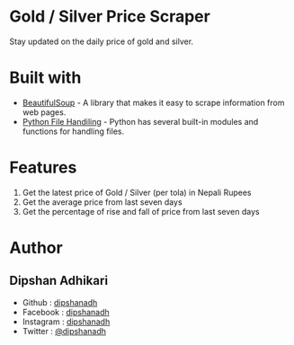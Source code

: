 # Gold / Silver Price Scraper

Stay updated on the daily price of gold and silver.

# Built with

-   [BeautifulSoup](https://pypi.org/project/beautifulsoup4/) - A library that makes it easy to scrape information from web pages.
-   [Python File Handiling](https://www.programiz.com/python-programming/file-operation) - Python has several built-in modules and functions for handling files.

# Features

1. Get the latest price of Gold / Silver (per tola) in Nepali Rupees
2. Get the average price from last seven days
3. Get the percentage of rise and fall of price from last seven days

# Author

## Dipshan Adhikari

-   Github : [dipshanadh](https://github.com/dipshanadh)
-   Facebook : [dipshanadh](https://facebook.com/dipshanadh)
-   Instagram : [dipshanadh](https://instagram.com/dipshanadh)
-   Twitter : [@dipshanadh](https://twitter.com/@dipshanadh)
